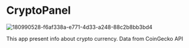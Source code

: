 # CryptoPanel
![180990528-f6af338a-e771-4d33-a248-88c2b8bb3bd4](https://user-images.githubusercontent.com/102217208/180990558-12b7fe54-14df-40eb-82d7-687da917c19a.png)


This app present info about crypto currency.
Data from CoinGecko API
